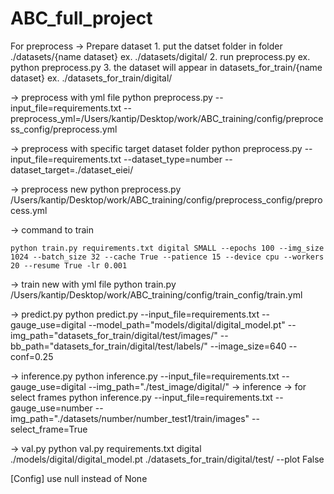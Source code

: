 # ABC_full_project

For preprocess
-> Prepare dataset 1. put the datset folder in folder ./datasets/{name dataset}
ex. ./datasets/digital/ 2. run preprocess.py
ex. python preprocess.py 3. the dataset will appear in datasets_for_train/{name dataset}
ex. ./datasets_for_train/digital/


-> preprocess with yml file
    python preprocess.py --input_file=requirements.txt --preprocess_yml=/Users/kantip/Desktop/work/ABC_training/config/preprocess_config/preprocess.yml

-> preprocess with specific target dataset folder
    python preprocess.py --input_file=requirements.txt --dataset_type=number --dataset_target=./dataset_eiei/

-> preprocess new
    python preprocess.py /Users/kantip/Desktop/work/ABC_training/config/preprocess_config/preprocess.yml

-> command to train

    python train.py requirements.txt digital SMALL --epochs 100 --img_size 1024 --batch_size 32 --cache True --patience 15 --device cpu --workers 20 --resume True -lr 0.001

-> train new with yml file
python train.py /Users/kantip/Desktop/work/ABC_training/config/train_config/train.yml

-> predict.py
python predict.py --input_file=requirements.txt --gauge_use=digital --model_path="models/digital/digital_model.pt" --img_path="datasets_for_train/digital/test/images/" --bb_path="datasets_for_train/digital/test/labels/" --image_size=640 --conf=0.25

-> inference.py
python inference.py --input_file=requirements.txt --gauge_use=digital --img_path="./test_image/digital/" 
-> inference -> for select frames
python inference.py --input_file=requirements.txt --gauge_use=number --img_path="./datasets/number/number_test1/train/images" --select_frame=True   

-> val.py
python val.py requirements.txt digital ./models/digital/digital_model.pt ./datasets_for_train/digital/test/ --plot False


[Config]
use null instead of None